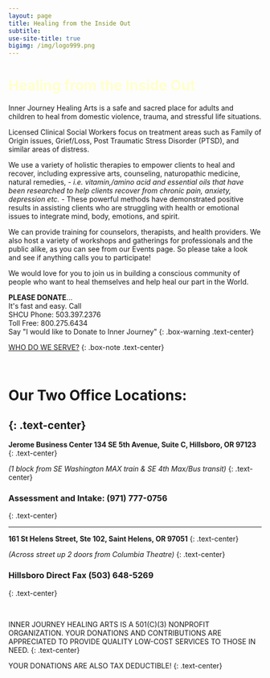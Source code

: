 ```yaml
---
layout: page
title: Healing from the Inside Out
subtitle:
use-site-title: true
bigimg: /img/logo999.png
---
```


<h1 style="color:#FFFFCC"> Healing from the Inside Out </h1>

Inner Journey Healing Arts is a safe and sacred place for adults and children to heal from domestic violence, trauma, and stressful life situations.


Licensed Clinical Social Workers focus on treatment areas such as Family of Origin issues, Grief/Loss, Post Traumatic Stress Disorder (PTSD), and similar areas of distress.

We use a variety of holistic therapies to empower clients to heal and recover,
 including expressive arts, counseling, naturopathic medicine, natural remedies,
 _- i.e. vitamin,/amino acid and essential oils that have been researched to help clients recover from chronic pain, anxiety, depression etc. -_ These powerful methods have demonstrated positive results in assisting clients who are struggling with health or emotional issues to integrate mind, body, emotions, and spirit.


We can provide training for counselors, therapists, and health providers. We also host a variety of workshops and gatherings for professionals and the public alike, as you can see from our Events page. So please take a look and see if anything calls you to participate!


We would love for you to join us in building a conscious community of people who want to heal themselves and help heal our part in the World.


__PLEASE DONATE__...<br>
It's fast and easy. Call <br> SHCU Phone: 503.397.2376<br>
Toll Free: 800.275.6434 <br> Say "I would like to Donate to Inner Journey"
{: .box-warning .text-center}
<!-- {: .box-warning} -error -note} -->

[WHO DO WE SERVE?](/whoweserve/index.html)
{: .box-note .text-center}

<!--{: a.jumbotron .get-started-wrap .btn .btn-success .btn-lg .center }-->
<br>

# Our Two Office Locations:
{: .text-center}
---------------------------
__Jerome Business Center 134 SE 5th Avenue, Suite C, Hillsboro, OR  97123__
{: .text-center}

_(1 block from SE Washington MAX train
&  SE 4th Max/Bus transit)_
{: .text-center}

### Assessment and Intake: (971) 777-0756
{: .text-center}

---------------------------
__161 St Helens Street, Ste 102, Saint Helens, OR 97051__
{: .text-center}

_(Across street up 2 doors from Columbia Theatre)_
{: .text-center}

### Hillsboro Direct Fax (503) 648-5269
{: .text-center}

<br>

INNER JOURNEY HEALING ARTS IS A 501(C)(3) NONPROFIT ORGANIZATION. YOUR DONATIONS AND CONTRIBUTIONS ARE APPRECIATED TO PROVIDE QUALITY LOW-COST SERVICES TO THOSE IN NEED.
{: .text-center}

YOUR DONATIONS ARE ALSO TAX DEDUCTIBLE!
{: .text-center}
<!-- optional
[![Donate](https://img.shields.io/badge/Donate-PayPal-green.svg)](odear.html)
{: .text-center}
-->
